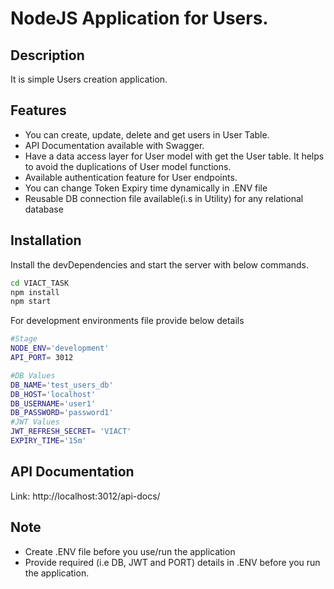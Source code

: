 # NodeJS Application for Users.
## Description
It is simple Users creation application.

## Features
- You can create, update, delete and get users in User Table.
- API Documentation available with Swagger.
- Have a data access layer for User model with get the User table. It helps to avoid the duplications of User model functions.
- Available authentication feature for User endpoints.
- You can change Token Expiry time dynamically in .ENV file
- Reusable DB connection file available(i.s in Utility) for any relational database

## Installation

Install the devDependencies and start the server with below commands.

```sh
cd VIACT_TASK
npm install
npm start
```

For development environments file provide below details

```sh
#Stage
NODE_ENV='development'
API_PORT= 3012

#DB Values
DB_NAME='test_users_db'
DB_HOST='localhost'
DB_USERNAME='user1'
DB_PASSWORD='password1'
#JWT Values
JWT_REFRESH_SECRET= 'VIACT'
EXPIRY_TIME='15m'
```

## API Documentation

Link: http://localhost:3012/api-docs/

## Note
- Create .ENV file before you use/run the application
- Provide required (i.e DB, JWT and PORT) details in .ENV before you run the application.
